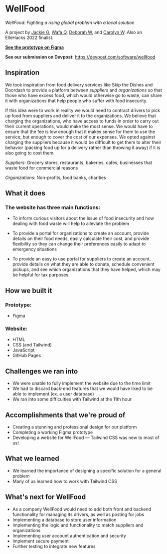 # WellFood

*WellFood: Fighting a rising global problem with a local solution*

A project by [Jackie G](https://github.com/jlg017), [Wafa Q](https://github.com/wafas-repo), [Deborah W](https://github.com/mrpthemrp), and [Carolyn W](https://github.com/cw118). Also an ElleHacks 2022 finalist.

**[See the prototype on Figma](https://www.figma.com/proto/k7awhli2KOVWhQHEh8PDLZ/Ellehacks-2022%3A-Fully-Developed---WellFood?page-id=0%3A1&node-id=20%3A121&viewport=64%2C-150%2C0.14&scaling=scale-down&starting-point-node-id=20%3A121)**

**See our submission on Devpost:** <https://devpost.com/software/wellfood>

## Inspiration

We took inspiration from food delivery services like Skip the Dishes and Doordash to provide a platform between *suppliers* and *organizations* so that those who have excess food, which would otherwise go to waste, can share it with organizations that help people who suffer with food insecurity.

If this idea were to work in reality we would need to contract drivers to pick up food from suppliers and deliver it to the organizations. We believe that charging the organizations, who have access to funds in order to carry out their current operations, would make the most sense. We would have to ensure that the fee is low enough that it makes sense for them to use the service, but enough to cover the cost of our expenses. We opted against charging the suppliers because it would be difficult to get them to alter their behavior (packing food up for a delivery rather than throwing it away) if it is also going to cost them.

*Suppliers*: Grocery stores, restaurants, bakeries, cafes; businesses that waste food for commercial reasons

*Organizations*: Non-profits, food banks, charities

## What it does

### The website has three main functions:

- To inform curious visitors about the issue of food insecurity and how dealing with food waste will help to alleviate the problem

- To provide a portal for organizations to create an account, provide details on their food needs, easily calculate their cost, and provide flexibility so they can change their preferences easily to adapt to emergency situations

- To provide an easy to use portal for suppliers to create an account, provide details on what they are able to donate, schedule convenient pickups, and see which organizations that they have helped, which may be helpful for tax purposes

## How we built it

### Prototype:

- Figma

### Website:

- HTML
- CSS (and Tailwind)
- JavaScript
- GitHub Pages

## Challenges we ran into

- We were unable to fully implement the website due to the time limit
- We had to discard back-end features that we would have liked to be able to implement (ex. a user database)
- We ran into some difficulties with Tailwind at the 11th hour

## Accomplishments that we're proud of

- Creating a stunning and professional design for our platform
- Completing a working Figma prototype
- Developing a website for WellFood — Tailwind CSS was new to most of us!

## What we learned

- We learned the importance of designing a specific solution for a general problem
- Many of us learned how to work with Tailwind CSS

## What's next for WellFood

- As a company WellFood would need to add both front and backend functionality for managing its drivers, as well as posting for jobs
- Implementing a database to store user information
- Implementing the logic and functionality to match suppliers and organizations
- Implementing user account authentication and security
- Implement secure payment
- Further testing to integrate new features
